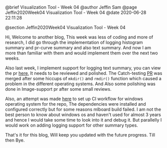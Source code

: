 @brief Visualization Tool - Week 04
@author Jeffin Sam
@page Jeffin2020Week04 Visualization Tool - Week 04
@date 2020-06-28 22:11:28

@section Jeffin2020Week04 Visualization Tool - Week 04

Hi, Welcome to another blog, This week was less of coding and more of research, I did go through the implementation of logging histogram summary and pr-curve summary and also text summary. And now I am more than familiar with them and would implement them over the next two weeks.

Also last week, I implement support for logging text summary, you can view the pr [here](https://github.com/mlpack/mlboard/pull/7), It needs to be reviewed and polished. The Catch-testing [PR](https://github.com/mlpack/mlboard/pull/5) was merged after some hiccups of `mkdir()` and `rmdir()` function which caused a problem in the different operating systems. And Also some polishing was done in Image-support pr after some small reviews.

Also, an attempt was made [here](https://github.com/mlpack/mlboard/pull/9) to set up CI workflow for windows operating system for the repo, The dependencies were installed and configured correctly but for some reasons mlboard build failed. I am not the best person to know about windows os and haven't used for almost 3 years and hence I would take some time to look into it and debug it. But parallelly I would work on adding logging support for other summary types.

That's it for this blog, Will keep you updated with the future progress. Till then Bye.


